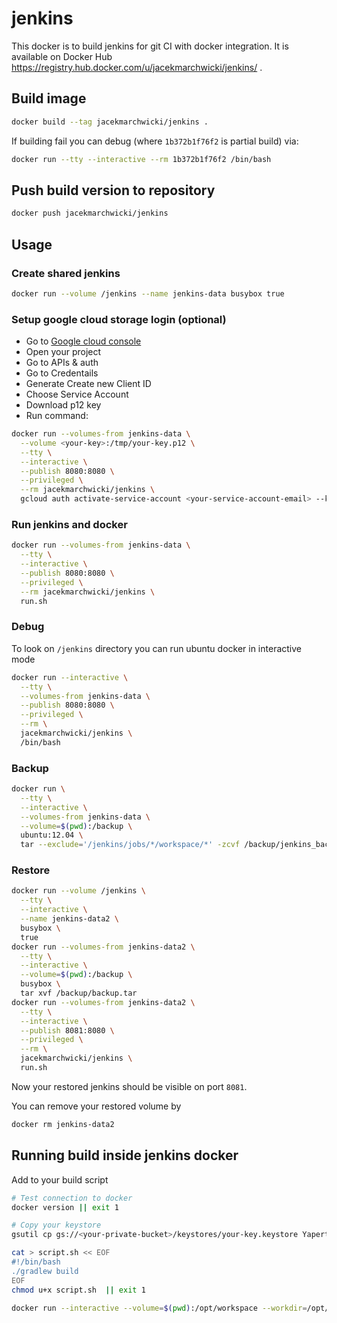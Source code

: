 # jenkins

This docker is to build jenkins for git CI with docker integration.
It is available on Docker Hub https://registry.hub.docker.com/u/jacekmarchwicki/jenkins/ .

## Build image

```bash
docker build --tag jacekmarchwicki/jenkins .
```

If building fail you can debug (where `1b372b1f76f2` is partial build) via:

```bash
docker run --tty --interactive --rm 1b372b1f76f2 /bin/bash
```

## Push build version to repository

```bash
docker push jacekmarchwicki/jenkins
```

## Usage

### Create shared jenkins

```bash
docker run --volume /jenkins --name jenkins-data busybox true
```

### Setup google cloud storage login (optional)
* Go to [Google cloud console](https://console.developers.google.com/)
* Open your project
* Go to APIs & auth
* Go to Credentails
* Generate Create new Client ID
* Choose Service Account
* Download p12 key
* Run command:

```bash
docker run --volumes-from jenkins-data \
  --volume <your-key>:/tmp/your-key.p12 \
  --tty \
  --interactive \
  --publish 8080:8080 \
  --privileged \
  --rm jacekmarchwicki/jenkins \
  gcloud auth activate-service-account <your-service-account-email> --key-file /tmp/your-key.p12 --project <your-project-id>
```

### Run jenkins and docker

```bash
docker run --volumes-from jenkins-data \
  --tty \
  --interactive \
  --publish 8080:8080 \
  --privileged \
  --rm jacekmarchwicki/jenkins \
  run.sh
```

### Debug
To look on `/jenkins` directory you can run ubuntu docker in interactive mode

```bash
docker run --interactive \
  --tty \
  --volumes-from jenkins-data \
  --publish 8080:8080 \
  --privileged \
  --rm \
  jacekmarchwicki/jenkins \
  /bin/bash
```

### Backup

```bash
docker run \
  --tty \
  --interactive \
  --volumes-from jenkins-data \
  --volume=$(pwd):/backup \
  ubuntu:12.04 \
  tar --exclude='/jenkins/jobs/*/workspace/*' -zcvf /backup/jenkins_backup_$(date +"%Y-%d-%m_%H%M%S").tar.gz /jenkins
```

### Restore

```bash
docker run --volume /jenkins \
  --tty \
  --interactive \
  --name jenkins-data2 \
  busybox \
  true
docker run --volumes-from jenkins-data2 \
  --tty \
  --interactive \
  --volume=$(pwd):/backup \
  busybox \
  tar xvf /backup/backup.tar
docker run --volumes-from jenkins-data2 \
  --tty \
  --interactive \
  --publish 8081:8080 \
  --privileged \
  --rm \
  jacekmarchwicki/jenkins \
  run.sh
```

Now your restored jenkins should be visible on port `8081`.

You can remove your restored volume by

```bash
docker rm jenkins-data2
```

## Running build inside jenkins docker
Add to your build script

```bash
# Test connection to docker
docker version || exit 1

# Copy your keystore
gsutil cp gs://<your-private-bucket>/keystores/your-key.keystore Yapert/your-key.keystore || exit 1

cat > script.sh << EOF
#!/bin/bash
./gradlew build
EOF
chmod u+x script.sh  || exit 1

docker run --interactive --volume=$(pwd):/opt/workspace --workdir=/opt/workspace --rm jacekmarchwicki/android-test "/opt/workspace/script.sh" || exit 1
```
